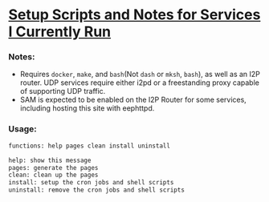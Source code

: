 [Setup Scripts and Notes for Services I Currently Run](index.html)
==================================================================

### Notes:

 - Requires `docker`, `make`, and `bash`(Not `dash` or `mksh`, `bash`), as well
  as an I2P router. UDP services require either i2pd or a freestanding proxy
  capable of supporting UDP traffic.
 - SAM is expected to be enabled on the I2P Router for some services, including
  hosting this site with eephttpd.

### Usage:

```bash
functions: help pages clean install uninstall

help: show this message
pages: generate the pages
clean: clean up the pages
install: setup the cron jobs and shell scripts
uninstall: remove the cron jobs and shell scripts
```
